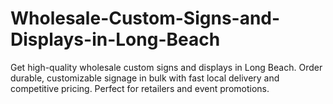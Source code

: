 # Wholesale-Custom-Signs-and-Displays-in-Long-Beach
Get high-quality wholesale custom signs and displays in Long Beach. Order durable, customizable signage in bulk with fast local delivery and competitive pricing. Perfect for retailers and event promotions.
